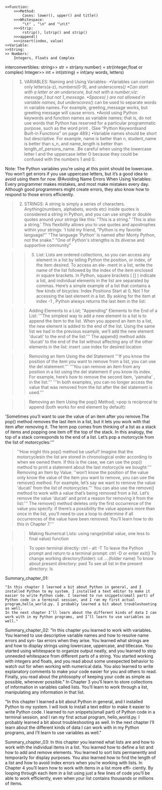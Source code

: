 	
	>>Function:
		>>>Method:
			Cases: lower(), upper() and title()
		>>>Whitespace:
			"\t" , "\n" and "\n\t"
		>>>Strip:
			rstrip(), lstrip() and strip()
		>>>append()
		>>>insert(index, value)
	>>Variable:
	>>String:
	>> Numbers:
		Integers, Floats and Complex
   
interconvertibles:
		string>> str = str(any number) = str(integer,float or complex)
		Integer>> int = int(string) = int(any words, letters)
>1. VARIABLES: Naming and Using Variables-
	•Variables can contain only letters(a-z), numbers(0-9), and underscores(_)
	•Can start with a letter or an underscore, but not with a number;viz: message_1 but not 1_message.
	•Spaces( ) are not allowed in variable names, but underscores(_) can be used to separate words in variable names. For example, greeting_message works, but greeting message will cause errors.
	•Avoid using Python keywords and function names as variable names; that is, do not use words that Python has reserved for a particular programmatic purpose, such as the word print . (See “Python Keywordsand Built-in Functions” on page 489.)
	•Variable names should be short but descriptive. For example, name is better than n, student_name is better than s_n, and name_length is better than length_of_persons_name.
	.Be careful when using the lowercase letter l and the uppercase letter O because they could be confused with the numbers 1 and 0.

Note:
	The Python variables you’re using at this point should be lowercase. You won’t get errors if you use uppercase letters, but it’s a good idea to avoid using them for now.
@Avoiding Name Errors When Using Variables:
					Every programmer makes mistakes, and most make mistakes every day. Although good programmers might create errors, they also know how to respond to those errors efficiently.

>2. STRINGS: 
	A string is simply a series of characters. Anything(numbers, alphabets, words etc) inside quotes is considered a string in Python, and you can use single or double quotes around your strings like this:
"This is a string."
'This is also a string.'
	This flexibility allows you to use quotes and apostrophes within your strings:
'I told my friend, "Python is my favorite language!"'
"The language 'Python' is named after Monty Python, not the snake."
"One of Python's strengths is its diverse and supportive community"

>>3. List:
	Lists are ordered collections, so you can access any element in a list by
telling Python the position, or index, of the item desired. To access an ele-
ment in a list, write the name of the list followed by the index of the item
enclosed in square brackets.
	In Python, square brackets ( [] ) indicate a list, and individual elements
in the list are separated by commas. Here’s a simple example of a list that
contains a few kinds of bicycles:
Index Positions Start at 0, Not 1
for accessing the last element in a list. By asking for the item at index -1 ,
Python always returns the last item in the list:

>>Adding Elements to a List; "Appending" Elements to the End of a List:
'''The simplest way to add a new element to a list is to append the item to the
list. When you append an item to a list, the new element is added to the end
of the list. Using the same list we had in the previous example, we’ll add the
new element 'ducati' to the end of the list:'''
>>The append() method adds 'ducati' to the end of the list without affecting any of the other elements in the list:
>> insert  :use index for desired location

>>Removing an Item Using the del Statement
'''If you know the position of the item you want to remove from a list, you can use the del statement.'''
'''You can remove an item from any position in a list using the del statement if you know its index. For example, here’s how to remove the second item, 'yamaha' , in the list:'''
'''In both examples, you can no longer access the value that was removed from the list after the del statement is used.'''

>>Removing an Item Using the pop() Method;          >pop is reciprocal to append (both works for end element by default):

'Sometimes you’ll want to use the value of an item after you remove.The pop() method removes the last item in a list, but it lets you work with that item after removing it. The term pop comes from thinking of a list as a stack of items and popping one item off the top of the stack. In this analogy, the top of a stack corresponds to the end of a list. Let’s pop a motorcycle from the list of motorcycles:'''
>''How might this pop() method be useful? Imagine that the motorcyclesin the list are stored in chronological order according to when we owned them. If this is the case, we can use the pop() method to print a statement about the last motorcycle we bought:'''
Removing an Item by Value:
''won’t know the position of the value only know the value of the item you want to remove, you can use the remove() method. For example, let’s say we want to remove the value 'ducati' from the list of motorcycles.'''
>You can also use the remove() method to work with a value that’s being removed from a list. Let’s remove the value 'ducati' and print a reason for removing it from the list:'''
The remove() method deletes only the first occurrence of the value you specify. If there’s a possibility the value appears more than once in the list, you’ll need to use a loop to determine if all occurrences of the value have been removed. You’ll learn how to do this in Chapter 7.'''

>>Making Numerical Lists: using range(initial value, one less to final value) function



>>To open terminal directly: ctrl - alt -T
>>To leave the Python prompt and return to a terminal prompt: ctrl -D or enter exit()
>>To change working directory(folder): cd ....(folder name)
>>To know about present directory: pwd
>>To see all list in the present directory: ls

Summary_chapter_01: 

	"In this chapter I learned a bit about Python in general, and I installed Python to my system. I installed a text editor to make it easier to write Python code. I learned to run snippets(small part) of Python code in a terminal session, and I ran my first actual program,hello_world.py. I probably learned a bit about troubleshooting as well.
	In the next chapter I’ll learn about the different kinds of data I can work with in my Python programs, and I’ll learn to use variables as well."

Summary_chapter_02:
	"In this chapter you learned to work with variables. You learned to use descriptive variable names and how to resolve name errors and syn- tax errors when they arise. You learned what strings are and how to display strings using lowercase, uppercase, and titlecase. You started using whitespace to organize output neatly, and you learned to strip unneeded whitespace from different parts of a string. You started working
with integers and floats, and you read about some unexpected behavior to watch out for when working with numerical data. You also learned to write explanatory comments to make your code easier for you and others to read. Finally, you read about the philosophy of keeping your code as
simple as possible, whenever possible."
	In Chapter 3 you’ll learn to store collections of information in variables called lists. You’ll learn to work through a list, manipulating any information in that list.

 "In this chapter I learned a bit about Python in general, and I installed Python to my system. I will look to install a text editor to make it easier to write Python code. I learned to run snippets(small part) of Python code in a terminal session, and I ran my first actual program, hello_world.py. I probably learned a bit about troubleshooting as well.
 In the next chapter I’ll learn about the different kinds of data I can work with in my Python programs, and I’ll learn to use variables as well."

Summary_chapter_03:
	In this chapter you learned what lists are and how to work with the individual items in a list. You learned how to define a list and how to add and remove elements. You learned to sort lists permanently and temporarily for display purposes. You also learned how to find the length of a list and how to avoid index errors when you’re working with lists.
	In Chapter 4 you’ll learn how to work with items in a list more effi- ciently. By looping through each item in a list using just a few lines of code you’ll be able to work efficiently, even when your list contains thousands or millions of items.


